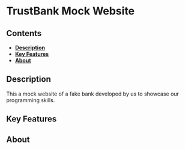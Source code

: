 # TrustBank Mock Website


## Contents
- [**Description**](#description)
- [**Key Features**](#key-features)
- [**About**](#about)

## Description
This a mock website of a fake bank developed by us to showcase our programming skills.

## Key Features

## About

